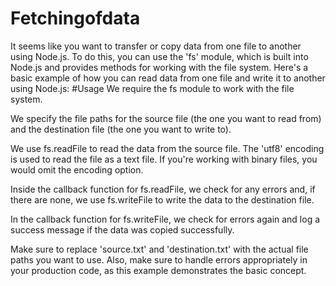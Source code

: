 # Fetchingofdata
It seems like you want to transfer or copy data from one file to another using Node.js. To do this, you can use the 'fs' module, which is built into Node.js and provides methods for working with the file system. Here's a basic example of how you can read data from one file and write it to another using Node.js:
#Usage
We require the fs module to work with the file system.

We specify the file paths for the source file (the one you want to read from) and the destination file (the one you want to write to).

We use fs.readFile to read the data from the source file. The 'utf8' encoding is used to read the file as a text file. If you're working with binary files, you would omit the encoding option.

Inside the callback function for fs.readFile, we check for any errors and, if there are none, we use fs.writeFile to write the data to the destination file.

In the callback function for fs.writeFile, we check for errors again and log a success message if the data was copied successfully.

Make sure to replace 'source.txt' and 'destination.txt' with the actual file paths you want to use. Also, make sure to handle errors appropriately in your production code, as this example demonstrates the basic concept.

